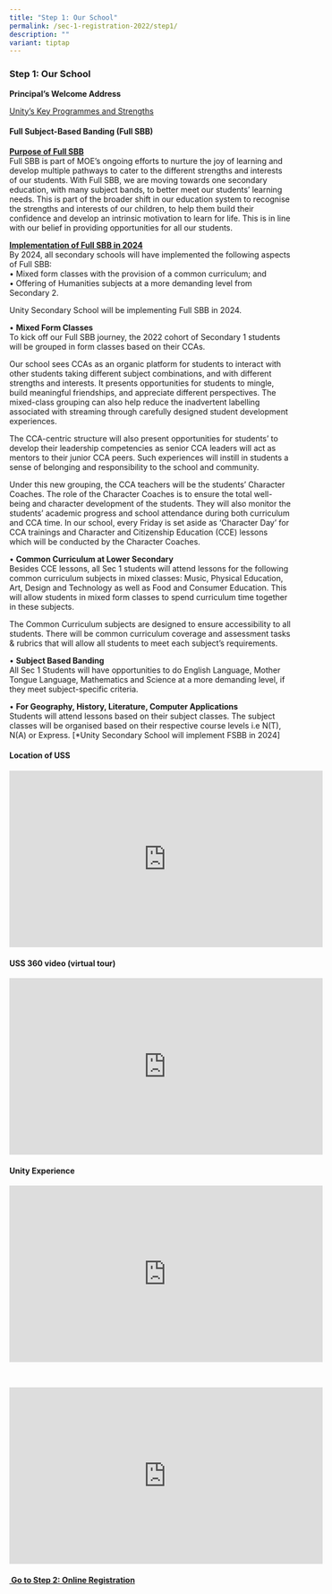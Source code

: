 ```yaml
---
title: "Step 1: Our School"
permalink: /sec-1-registration-2022/step1/
description: ""
variant: tiptap
---
```

<h3>Step 1: Our School&nbsp;</h3>
<p><strong>Principal’s Welcome Address</strong>
</p>
<p><a href="https://sites.google.com/moe.edu.sg/unityopenhouse?usp=sharing" rel="noopener nofollow" target="_blank">Unity’s Key Programmes and Strengths</a>
</p>
<h4>Full Subject-Based Banding (Full SBB)</h4>
<p><strong><u>Purpose of Full SBB</u></strong>
<br>Full SBB is part of MOE’s ongoing efforts to nurture the joy of learning
and develop multiple pathways to cater to the different strengths and interests
of our students. With Full SBB, we are moving towards one secondary education,
with many subject bands, to better meet our students’ learning needs. This
is part of the broader shift in our education system to recognise the strengths
and interests of our children, to help them build their confidence and
develop an intrinsic motivation to learn for life. This is in line with
our belief in providing opportunities for all our students.</p>
<p><strong><u>Implementation of Full SBB in 2024</u></strong>
<br>By 2024, all secondary schools will have implemented the following aspects
of Full SBB:
<br>• Mixed form classes with the provision of a common curriculum; and&nbsp;
<br>• Offering of Humanities subjects at a more demanding level from Secondary
2.</p>
<p>Unity Secondary School will be implementing Full SBB in 2024.</p>
<p>• <strong>Mixed Form Classes</strong>
<br>To kick off our Full SBB journey, the 2022 cohort of Secondary 1 students
will be grouped in form classes based on their CCAs.&nbsp;</p>
<p>Our school sees CCAs as an organic platform for students to interact with
other students taking different subject combinations, and with different
strengths and interests. It presents opportunities for students to mingle,
build meaningful friendships, and appreciate different perspectives. The
mixed-class grouping can also help reduce the inadvertent labelling associated
with streaming through carefully designed student development experiences.</p>
<p>The CCA-centric structure will also present opportunities for students’
to develop their leadership competencies as senior CCA leaders will act
as mentors to their junior CCA peers. Such experiences will instill in
students a sense of belonging and responsibility to the school and community.&nbsp;</p>
<p>Under this new grouping, the CCA teachers will be the students’ Character
Coaches. The role of the Character Coaches is to ensure the total well-being
and character development of the students. They will also monitor the students’
academic progress and school attendance during both curriculum and CCA
time. In our school, every Friday is set aside as ‘Character Day’ for CCA
trainings and Character and Citizenship Education (CCE) lessons which will
be conducted by the Character Coaches.</p>
<p>• <strong>Common Curriculum at Lower Secondary</strong>
<br>Besides CCE lessons, all Sec 1 students will attend lessons for the following
common curriculum subjects in mixed classes: Music, Physical Education,
Art, Design and Technology as well as Food and Consumer Education. This
will allow students in mixed form classes to spend curriculum time together
in these subjects.</p>
<p>The Common Curriculum subjects are designed to ensure accessibility to
all students. There will be common curriculum coverage and assessment tasks
&amp; rubrics that will allow all students to meet each subject’s requirements.</p>
<p>• <strong>Subject Based Banding</strong>
<br>All Sec 1 Students will have opportunities to do English Language, Mother
Tongue Language, Mathematics and Science at a more demanding level, if
they meet subject-specific criteria.&nbsp;</p>
<p>• <strong>For Geography, History, Literature, Computer Applications</strong>
<br>Students will attend lessons based on their subject classes. The subject
classes will be organised based on their respective course levels i.e N(T),
N(A) or Express. [*Unity Secondary School will implement FSBB in 2024]</p>
<h4>Location of USS</h4>
<div class="iframe-wrapper">
<iframe height="315" width="560" allowfullscreen="true" frameborder="0" src="https://www.youtube.com/embed/ZgQ-XXKjPVY?si=R8VlrrnkmY8J8ACa"></iframe>
</div>
<h4>USS 360 video (virtual tour)</h4>
<div class="iframe-wrapper">
<iframe height="315" width="560" allowfullscreen="true" frameborder="0" src="https://www.youtube.com/embed/Ydn2fKqMeao?si=noQ_BKa-EIUNV6ge"></iframe>
</div>
<h4>Unity Experience</h4>
<div class="iframe-wrapper">
<iframe height="315" width="560" allowfullscreen="true" frameborder="0" src="https://www.youtube.com/embed/lEoHvBndV24?si=hj_9U8GlRs2VGLEi"></iframe>
</div>
<p>
<br>
</p>
<div class="iframe-wrapper">
<iframe height="315" width="560" allowfullscreen="true" frameborder="0" src="https://www.youtube.com/embed/9JnJWjtZ8J0?si=puEYl4AUf9bNMExJ"></iframe>
</div>
<p></p>
<h4><strong><u>&nbsp;Go to Step 2: Online Registration</u></strong><br><br><br></h4>
<p></p>
<p></p>